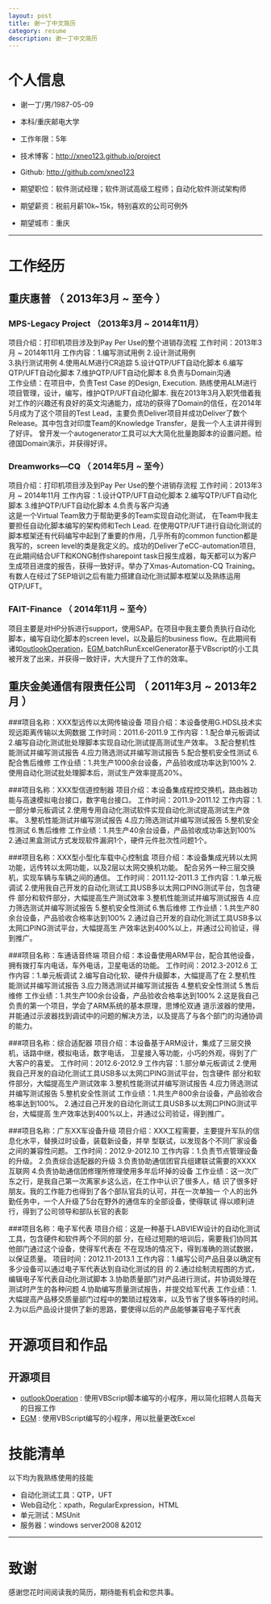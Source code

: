 ```yaml
---
layout: post
title: 谢一丁中文简历
category: resume
description: 谢一丁中文简历
---
```

# 个人信息

 - 谢一丁/男/1987-05-09
 - 本科/重庆邮电大学
 - 工作年限：5年
 - 技术博客：http://xneo123.github.io/project
 - Github: http://github.com/xneo123

 - 期望职位：软件测试经理；软件测试高级工程师；自动化软件测试架构师
 - 期望薪资：税前月薪10k~15k，特别喜欢的公司可例外
 - 期望城市：重庆

---

# 工作经历


## 重庆惠普 （ 2013年3月 ~ 至今 ）

### MPS-Legacy Project （2013年3月 ~ 2014年11月）
项目介绍：打印机项目涉及到Pay Per Use的整个进销存流程
工作时间：2013年3月 ~ 2014年11月
工作内容：1.编写测试用例
          2.设计测试用例         
		  3.执行测试用例
		  4.使用ALM进行CR追踪
		  5.设计QTP/UFT自动化脚本 
          6.编写QTP/UFT自动化脚本
          7.维护QTP/UFT自动化脚本
          8.负责与Domain沟通          
工作业绩：在项目中，负责Test Case 的Design, Execution. 熟练使用ALM进行项目管理，设计，编写，维护QTP/UFT自动化脚本. 我在2013年3月入职凭借着我对工作的兴趣还有良好的英文沟通能力，成功的获得了Domain的信任，在2014年5月成为了这个项目的Test Lead，主要负责Deliver项目并成功Deliver了数个Release。其中包含对印度Team的Knowledge Transfer，是我一个人主讲并得到了好评。
曾开发一个autogenerator工具可以大大简化批量跑脚本的设置问题。给德国Domain演示，并获得好评。


### Dreamworks—CQ （ 2014年5月 ~ 至今）
项目介绍：打印机项目涉及到Pay Per Use的整个进销存流程
工作时间：2013年3月 ~ 2014年11月
工作内容：1.设计QTP/UFT自动化脚本 
          2.编写QTP/UFT自动化脚本
          3.维护QTP/UFT自动化脚本
          4.负责与客户沟通          
这是一个Virtual Team致力于帮助更多的Team实现自动化测试， 在Team中我主要担任自动化脚本编写的架构师和Tech Lead. 在使用QTP/UFT进行自动化测试的脚本框架还有代码编写中起到了重要的作用，几乎所有的common function都是我写的，screen level的类是我定义的。成功的Deliver了eCC-automation项目,在此期间结合UFT和KONG制作sharepoint task日报生成器，每天都可以为客户生成项目进度的报告，获得一致好评。举办了Xmas-Automation-CQ Training。有数人在经过了SEP培训之后有能力搭建自动化测试脚本框架以及熟练运用QTP/UFT。


### FAIT-Finance （ 2014年11月 ~ 至今）

项目主要是对HP分拆进行support，使用SAP。在项目中我主要负责执行自动化脚本，编写自动化脚本的screen level，以及最后的business flow。在此期间有诸如[outlookOperation](https://github.com/xneo123/outlookOperation/)，[EGM](https://github.com/xneo123/EGM),batchRunExcelGenerator基于VBscript的小工具被开发了出来，并获得一致好评，大大提升了工作的效率。

 
## 重庆金美通信有限责任公司 （ 2011年3月 ~ 2013年2月 ）

###项目名称：XXX型远传以太网传输设备
项目介绍：本设备使用G.HDSL技术实现远距离传输以太网数据
工作时间：2011.6-2011.9
工作内容：1.配合单元板调试
          2.编写自动化测试批处理脚本实现自动化测试提高测试生产效率。
		  3.配合整机性能测试并编写测试报告
		  4.应力筛选测试并编写测试报告
		  5.配合整机安全性测试
          6.配合售后维修
工作业绩：1.共生产1000余台设备，产品验收成功率达到100%
		  2.使用自动化测试批处理脚本后，测试生产效率提高20%。


###项目名称：XXX型信道控制器
项目介绍：本设备集成程控交换机，路由器功能与高速模拟电台接口，数字电台接口。
工作时间：2011.9-2011.12
工作内容：1.一部分单元板调试
          2.使用专用自动化测试软件实现自动化测试提高测试生产效率。
		  3.整机性能测试并编写测试报告
		  4.应力筛选测试并编写测试报告
		  5.整机安全性测试
          6.售后维修
工作业绩：1.共生产40余台设备，产品验收成功率达到100%
		  2.通过黑盒测试方式发现软件漏洞1个，硬件元件批次性问题1个。


###项目名称：XXX型小型化车载中心控制盒
项目介绍：本设备集成光转以太网功能，远传转以太网功能，以及2层以太网交换机功能。		  配合另外一种三层交换机，实现车辆与车辆之间的通信。
工作时间：2011.12-2011.3
工作内容：1.单元板调试
		  2.使用我自己开发的自动化测试工具USB多以太网口PING测试平台，包含硬件			  部分和软件部分，大幅提高生产测试效率
		  3.整机性能测试并编写测试报告
		  4.应力筛选测试并编写测试报告
		  5.整机安全性测试
          6.售后维修
工作业绩：1.共生产80余台设备，产品验收合格率达到100%
		  2.通过自己开发的自动化测试工具USB多以太网口PING测试平台，大幅提高生   		  产效率达到400%以上，并通过公司验证，得到推广。

###项目名称：车通话音终端
项目介绍：本设备使用ARM平台，配合其他设备，拥有拨打车内电话，车外电话，卫星电话的功能。
工作时间：2012.3-2012.6
工作内容：1.单元板调试
		  2.编写自动化软、硬件升级脚本，大幅提高了在
		  2.整机性能测试并编写测试报告
		  3.应力筛选测试并编写测试报告
		  4.整机安全性测试
          5.售后维修
工作业绩：1.共生产100余台设备，产品验收合格率达到100%
		  2.这是我自己负责的第一个项目，学会了ARM系统的基本原理，思博伦双通			  道示波器的使用，并能通过示波器找到调试中的问题的解决方法，以及提高了与各个部门的沟通协调的能力。

###项目名称：综合适配器
项目介绍：本设备基于ARM设计，集成了三层交换机，话路中继，模拟电话，数字电话，			  卫星接入等功能，小巧的外观，得到了广大客户的喜爱。
工作时间：2012.6-2012.9
工作内容：1.部分单元板调试
		  2.使用我自己开发的自动化测试工具USB多以太网口PING测试平台，包含硬件			  部分和软件部分，大幅提高生产测试效率
		  3.整机性能测试并编写测试报告
		  4.应力筛选测试并编写测试报告
		  5.整机安全性测试
工作业绩：1.共生产800余台设备，产品验收合格率达到100%。
          2.通过自己开发的自动化测试工具USB多以太网口PING测试平台，大幅提高			  生产效率达到400%以上，并通过公司验证，得到推广。

###项目名称：广东XX军设备升级
项目介绍：XXX工程需要，主要提升军队的信息化水平，替换过时设备，装载新设备，并举		  型联试，以发现各个不同厂家设备之间的兼容性问题。
工作时间：2012.9-2012.10
工作内容：1.负责节点管理设备的升级。
		  2.负责综合适配器的升级
		  3.负责协助通信团官兵组建联试需要的XXXX互联网
          4.负责协助通信团修理所修理使用多年后坏掉的设备
工作业绩：这一次广东之行，是我自己第一次离家乡这么远，在工作中认识了很多人，结   		  识了很多好朋友。我的工作能力也得到了各个部队官兵的认可，并在一次单独一		  个人的出外勤任务中，一个人升级了5台在野外的通信车的全部设备，使得联试 		  得以顺利进行，得到了公司领导和部队长官的表彰

###项目名称：电子军代表
项目介绍：这是一种基于LABVIEW设计的自动化测试工具，包含硬件和软件两个不同的部			  分，在经过短期的培训后，需要我们协同其他部门通过这个设备，使得军代表在		  不在现场的情况下，得到准确的测试数据，以保证质量。
项目时间：2012.11-2013.1
工作内容：1.编写公司产品目录以确定有多少设备可以通过电子军代表达到自动化测试的目 		  的
		  2.通过绘制流程图的方式，编辑电子军代表自动化测试脚本
          3.协助质量部门对产品进行测试，并协调处理在测试时产生的各种问题
          4.协助编写质量测试报告，并提交给军代表
工作业绩：1.大幅提高产品移交质量部门过程中的繁琐过程效率，以及节省了很多等待的时间。
		  2.为以后产品设计提供了新的思路，要使得以后的产品能够兼容电子军代表


# 开源项目和作品


## 开源项目


 - [outlookOperation](https://github.com/xneo123/outlookOperation) : 使用VBScript脚本编写的小程序，用以简化招聘人员每天的日报工作
 - [EGM](https://github.com/xneo123/EGM) : 使用VBScript编写的小程序，用以批量更改Excel

# 技能清单

以下均为我熟练使用的技能

- 自动化测试工具：QTP，UFT
- Web自动化：xpath，RegularExpression，HTML
- 单元测试：MSUnit
- 服务器：windows server2008 &2012

---

# 致谢
感谢您花时间阅读我的简历，期待能有机会和您共事。